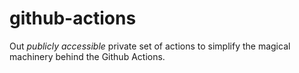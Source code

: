 # github-actions
Out *publicly accessible* private set of actions to simplify the magical machinery behind the Github Actions.
